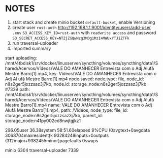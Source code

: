 # NOTES

1. start stack and create minio bucket `default-bucket`, enable Versioning
2. create user `rust-auth`
   <http://192.168.1.1:9001/identity/users/add-user>
   `.env`
     `S3_ACCESS_KEY_ID=rust-auth`
       with `readwrite access` and password
     `S3_SECRET_ACCESS_KEY=NTZjZGQwNzg3MDg1MzI4MWUxYTJiZTFk`
3. run traversal-uploader
4. imported summary

start uploading: /mnt/4tbdisk1/srv/docker/linuxserver/syncthing/volumes/syncthing/data1/Shared/Acervos/Vídeos/VALE DO AMANHECER  Entrevista com o Adj  Alufã   Mestre Barro[1].mp4, key: Vídeos/VALE DO AMANHECER  Entrevista com o Adj  Al
ufã   Mestre Barro[1].mp4
node saved: node.type: file, node_id: n8s2ger5jozzsaz3j7kb, node.id: storage_node:n8s2ger5jozzsaz3j7kb
#7339 path: /mnt/4tbdisk1/srv/docker/linuxserver/syncthing/volumes/syncthing/data1/Shared/Acervos/Vídeos/VALE DO AMANHECER  Entrevista com o Adj  Alufã   Mestre Barro[1].mp4
        name: VALE DO AMANHECER  Entrevista com o Adj  Alufã   Mestre Barro[1].mp4, path: /Vídeos, node_type: file, id: storage_node:n8s2ger5jozzsaz3j7kb, parent_id: storage_node:n41py002ed8nwjtgjkz1

296.05user 36.38system 58:51.60elapsed 9%CPU (0avgtext+0avgdata 3068704maxresident)k
93284248inputs+0outputs (312major+9382455minor)pagefaults 0swaps

minio 6304
traversal-uploader 7339
